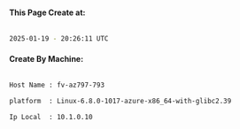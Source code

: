 
   
#### This Page Create at:

```bash

2025-01-19 - 20:26:11 UTC

```

#### Create By Machine:

```bash

Host Name : fv-az797-793

platform  : Linux-6.8.0-1017-azure-x86_64-with-glibc2.39

Ip Local  : 10.1.0.10

```

